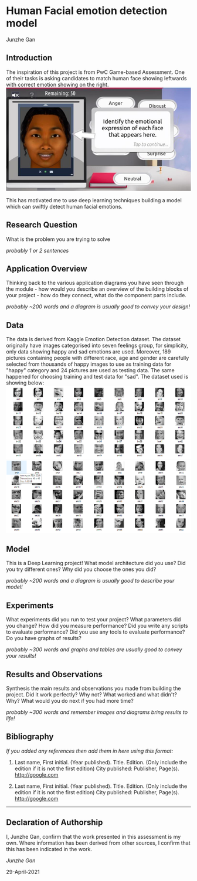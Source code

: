 # Human Facial emotion detection model

Junzhe Gan

## Introduction
The inspiration of this project is from PwC Game-based Assessment. One of their tasks is asking candidates to match human face showing leftwards with correct emotion showing on the right.
![image](https://github.com/JunzheGan/Chris_Burger/blob/main/pic/pwc.png)

This has motivated me to use deep learning techniques building a model which can swiftly detect human facial emotions.  

## Research Question
What is the problem you are trying to solve

*probably 1 or 2 sentences*

## Application Overview
Thinking back to the various application diagrams you have seen through the module - how would you describe an overview of the building blocks of your project - how do they connect, what do the component parts include.

*probably ~200 words and a diagram is usually good to convey your design!*

## Data
The data is derived from Kaggle Emotion Detection dataset. The dataset originally have images categorised into seven feelings group, for simplicity, only data showing happy and sad emotions are used. Moreover, 189 pictures containing people with different race, age and gender are carefully selected from thousands of happy images to use as training data for "happy" category and 24 pictures are used as testing data. The same happened for choosing training and test data for "sad". The dataset used is showing below:
![image](https://github.com/JunzheGan/Chris_Burger/blob/main/pic/happy.png)
![image](https://github.com/JunzheGan/Chris_Burger/blob/main/pic/sad.png)

## Model
This is a Deep Learning project! What model architecture did you use? Did you try different ones? Why did you choose the ones you did?


*probably ~200 words and a diagram is usually good to describe your model!*

## Experiments
What experiments did you run to test your project? What parameters did you change? How did you measure performance? Did you write any scripts to evaluate performance? Did you use any tools to evaluate performance? Do you have graphs of results? 

*probably ~300 words and graphs and tables are usually good to convey your results!*

## Results and Observations
Synthesis the main results and observations you made from building the project. Did it work perfectly? Why not? What worked and what didn't? Why? What would you do next if you had more time?  

*probably ~300 words and remember images and diagrams bring results to life!*

## Bibliography
*If you added any references then add them in here using this format:*

1. Last name, First initial. (Year published). Title. Edition. (Only include the edition if it is not the first edition) City published: Publisher, Page(s). http://google.com

2. Last name, First initial. (Year published). Title. Edition. (Only include the edition if it is not the first edition) City published: Publisher, Page(s). http://google.com

----

## Declaration of Authorship

I, Junzhe Gan, confirm that the work presented in this assessment is my own. Where information has been derived from other sources, I confirm that this has been indicated in the work.


*Junzhe Gan*

29-April-2021
